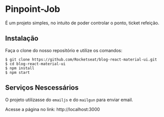 # Pinpoint-Job

É um projeto simples, no intuito de poder controlar o ponto, ticket refeição.

## Instalação

Faça o clone do nosso repositório e utilize os comandos:

```
$ git clone https://github.com/Rocketseat/blog-react-material-ui.git
$ cd blog-react-material-ui
$ npm install
$ npm start
```

## Serviços Nescessários

O projeto utilizasse do `emailjs` e do `mailgun` para enviar email.

Acesse a página no link: http://localhost:3000
